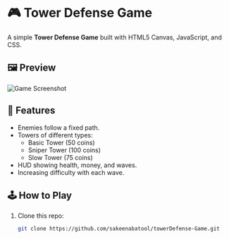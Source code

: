 # 🎮 Tower Defense Game

A simple **Tower Defense Game** built with HTML5 Canvas, JavaScript, and CSS.

## 🖼️ Preview

![Game Screenshot](assets/screenshot.png)

## 🚀 Features

- Enemies follow a fixed path.
- Towers of different types:
  - Basic Tower (50 coins)
  - Sniper Tower (100 coins)
  - Slow Tower (75 coins)
- HUD showing health, money, and waves.
- Increasing difficulty with each wave.

## 🕹️ How to Play

1. Clone this repo:
   ```bash
   git clone https://github.com/sakeenabatool/towerDefense-Game.git
   ```
